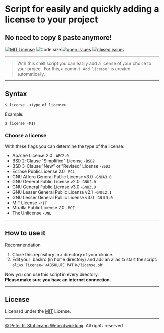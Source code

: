 # Script for easily and quickly adding a license to your project
## No need to copy & paste anymore!

[![MIT License](https://img.shields.io/github/license/peter-stuhlmann/QuicklyAddLicenses.svg)](https://github.com/peter-stuhlmann/QuicklyAddLicenses/blob/master/LICENSE) 
![Code size](https://img.shields.io/github/languages/code-size/peter-stuhlmann/QuicklyAddLicenses.svg)
[![open issues](https://img.shields.io/github/issues/peter-stuhlmann/QuicklyAddLicenses.svg)](https://github.com/peter-stuhlmann/QuicklyAddLicenses/issues?q=is%3Aopen+is%3Aissue)
[![closed issues](https://img.shields.io/github/issues-closed/peter-stuhlmann/QuicklyAddLicenses.svg)](https://github.com/peter-stuhlmann/QuicklyAddLicenses/issues?q=is%3Aissue+is%3Aclosed)

---
> With this shell script you can easily add a license of your choice to your project. For this, a commit ```'Add license'``` is created automatically.
---

## Syntax

```
$ license -<type of license>
```

Example:
```
$ license -MIT
```

### Choose a license

With these flags you can determine the type of the license:

- Apache License 2.0 ```-APC2.0```   
- BSD 2-Clause "Simplified" License ```-BSD2```    
- BSD 3-Clause "New" or "Revised" License ```-BSD3```   
- Eclipse Public License 2.0 ```-ECL```   
- GNU Affero General Public License v3.0 ```-GNUA3.0```   
- GNU General Public License v2.0 ```-GNU2.0```
- GNU General Public License v3.0 ```-GNU3.0```
- GNU Lesser General Public License v2.1 ```-GNUL2.1```
- GNU Lesser General Public License v3.0 ```-GNUL3.0``` 
- MIT License ```-MIT```
- Mozilla Public License 2.0 ```-MOZ```
- The Unlicense ```-UNL```

---

## How to use it

Recommendation: 
1. Clone this repository in a directory of your choice.
2. Edit your .bashrc (in home directory) and add an alias to start the script:   
    ```alias license='<ABSOLUTE PATH>/license.sh'```

Now you can use this script in every directory.  
**Please make sure you have an internet connection.**

---

## License

Licensed under the [MIT](https://github.com/peter-stuhlmann/QuicklyAddLicenses/blob/master/LICENSE) License.   

---

[&copy; Peter R. Stuhlmann Webentwicklung](https://peter-stuhlmann-webentwicklung.de). All rights reserved.